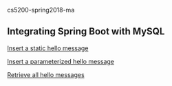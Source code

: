 cs5200-spring2018-ma

## Integrating Spring Boot with MySQL

[Insert a static hello message](http://cs5200-spring2018-ma.us-west-2.elasticbeanstalk.com/api/hello/insert)

[Insert a parameterized hello message](http://cs5200-spring2018-ma.us-west-2.elasticbeanstalk.com/api/hello/insert/JAVA)

[Retrieve all hello messages](http://cs5200-spring2018-annunziato.us-west-2.ma.com/api/hello/select/all)
